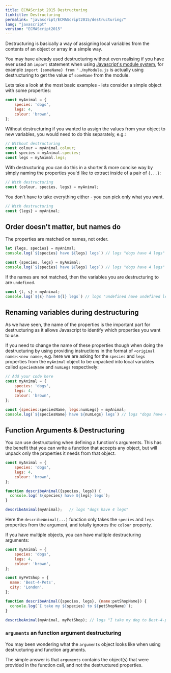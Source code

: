 ```yaml
---
title: ECMAScript 2015 Destructuring
linktitle: Destructuring
permalink: "javascript/ECMAScript2015/destructuring/"
lang: "javascript"
version: "ECMAScript2015"
---
```


Destructuring is basically a way of assigning local variables from the contents 
of an object or array in a simple way.

You may have already used destructuring without even realising if you have ever
used an `import` statement when using
[Javascript's module system](/javascript/ECMAScript2015/modules/), for example
`import {someName} from './myModule.js` is actually using destructuring to get
the value of `someName` from the module.

Lets take a look at the most basic examples - lets consider a simple object with
some properties:

```javascript
const myAnimal = {
    species: 'dogs',
    legs: 4,
    colour: 'brown',
};
```

Without destructuring if you wanted to assign the values from your object to
new variables, you would need to do this separately, e.g.:

```javascript
// Without destructuring
const colour = myAnimal.colour;
const species = myAnimal.species;
const legs = myAnimal.legs;
```

With destructuring you can do this in a shorter & more concise way by simply
naming the properties you'd like to extract inside of a pair of `{...}`:

```javascript
// With destructuring
const {colour, species, legs} = myAnimal;
```

You don't have to take everything either - you can pick only what you want.

```javascript
// With destructuring
const {legs} = myAnimal;
```

## Order doesn't matter, but names do

The properties are matched on names, not order.

```javascript
let {legs, species} = myAnimal;
console.log(`${species} have ${legs} legs`) // logs "dogs have 4 legs"
```

```javascript
const {species, legs} = myAnimal;
console.log(`${species} have ${legs} legs`) // logs "dogs have 4 legs"
```

If the names are not matched, then the variables you are destructuring to are
`undefined`.

```javascript
const {l, s} = myAnimal;
console.log(`${s} have ${l} legs`) // logs "undefined have undefined legs"
```

## Renaming variables during destructuring

As we have seen, the name of the properties is the important part for
destructuring as it allows Javascript to identify which properties you want to
use.

If you need to change the name of these properties though when doing the
destructuring by using providing instructions in the format of
`<original name>:<new name>`, e.g. here we are asking for the `species` and
`legs` properties from the `myAnimal` object to be unpacked into local
variables called `speciesName` and `numLegs` respectively:

```javascript
// Add your code here
const myAnimal = {
    species: 'dogs',
    legs: 4,
    colour: 'brown',
};

const {species:speciesName, legs:numLegs} = myAnimal;
console.log(`${speciesName} have ${numLegs} legs`) // logs "dogs have 4 legs"
```

## Function Arguments & Destructuring

You can use destructuring when defining a function's arguments. This has the
benefit that you can write a function that accepts any object, but will unpack
only the properties it needs from that object.

```javascript
const myAnimal = {
    species: 'dogs',
    legs: 4,
    colour: 'brown',
};

function describeAnimal({species, legs}) {
  console.log(`${species} have ${legs} legs`);
}

describeAnimal(myAnimal);   // logs "dogs have 4 legs"
```

Here the `describeAnimal(...)` function only takes the `species` and `legs`
properties from the argument, and totally ignores the `colour` property.

If you have multiple objects, you can have multiple destructuring arguments:

```javascript
const myAnimal = {
    species: 'dogs',
    legs: 4,
    colour: 'brown',
};

const myPetShop = {
  name: 'Best-4-Pets',
  city: 'London',
};

function describeAnimal({species, legs}, {name:petShopName}) {
  console.log(`I take my ${species} to ${petShopName}`);
}

describeAnimal(myAnimal, myPetShop); // logs "I take my dog to Best-4-pets"
```

### `arguments` an function argument destructuring

You may been wondering what the `arguments` object looks like when using
destructuring and function arguments.

The simple answer is that `arguments` contains the object(s) that were provided
in the function call, and not the destructured properties.
